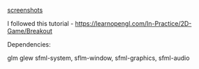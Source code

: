 [screenshots](https://github.com/matiTechno/learn_opengl_breakout/issues/1)

I followed this tutorial - https://learnopengl.com/In-Practice/2D-Game/Breakout

Dependencies:

glm
glew
sfml-system, sflm-window, sfml-graphics, sfml-audio
